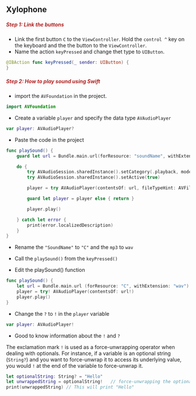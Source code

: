 <h2>Xylophone</h2>

<h5 style="color: FireBrick">Step 1: Link the buttons</h5>

- Link the first button `C` to the `ViewController`. Hold the `control ^` key on the keyboard and the the button to the `ViewController`.
- Name the action `keyPressed` and change thet type to `UIButton`.

```swift
@IBAction func keyPressed(_ sender: UIButton) {
}
```

<h5 style="color: FireBrick">Step 2: How to play sound using Swift</h5>

- import the `AVFoundation` in the project.

```swift
import AVFoundation
```

- Create a variable `player` and specify the data type `AVAudioPlayer`

```swift
var player: AVAudioPlayer?
```

- Paste the code in the project

```swift
func playSound() {
    guard let url = Bundle.main.url(forResource: "soundName", withExtension: "mp3") else { return }

    do {
        try AVAudioSession.sharedInstance().setCategory(.playback, mode: .default)
        try AVAudioSession.sharedInstance().setActive(true)

        player = try AVAudioPlayer(contentsOf: url, fileTypeHint: AVFileType.mp3.rawValue)

        guard let player = player else { return }

        player.play()

    } catch let error {
        print(error.localizedDescription)
    }
}
```

- Rename the `"SoundName"` to `"C"` and the `mp3` to `wav`
- Call the `playSound()` from the `keyPressed()`

- Edit the playSound() function

```swift
func playSound() {
    let url = Bundle.main.url (forResource: "C", withExtension: "wav")
    player = try! AVAudioPlayer(contentsOf: url!)
    player.play()
}
```

- Change the `?` to `!` in the `player` variable

```swift
var player: AVAudioPlayer!
```

- Good to know information about the `!` and `?`

The exclamation mark `!` is used as a force-unwrapping operator when dealing with optionals. For instance, if a variable is an optional string (`String?`) and you want to force-unwrap it to access its underlying value, you would `!` at the end of the variable to force-unwrap it.

```swift
let optionalString: String? = "Hello"
let unwrappedString = optionalString!   // force-unwrapping the optional
print(unwrappedString) // This will print "Hello"
```

